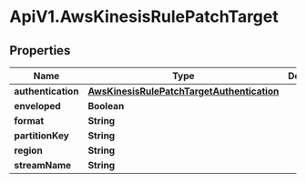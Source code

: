 # ApiV1.AwsKinesisRulePatchTarget

## Properties

Name | Type | Description | Notes
------------ | ------------- | ------------- | -------------
**authentication** | [**AwsKinesisRulePatchTargetAuthentication**](AwsKinesisRulePatchTargetAuthentication.md) |  | [optional] 
**enveloped** | **Boolean** |  | [optional] 
**format** | **String** |  | [optional] 
**partitionKey** | **String** |  | [optional] 
**region** | **String** |  | [optional] 
**streamName** | **String** |  | [optional] 


